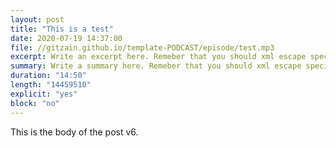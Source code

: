 ```yaml
---
layout: post
title: "This is a test"
date: 2020-07-19 14:37:00
file: //gitzain.github.io/template-PODCAST/episode/test.mp3
excerpt: Write an excerpt here. Remeber that you should xml escape special characters.
summary: Write a summary here. Remeber that you should xml escape special characters.
duration: "14:50"
length: "14459510"
explicit: "yes"
block: "no"
---
```


This is the body of the post v6.